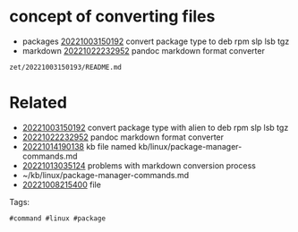 # concept of converting files

- packages [20221003150192](/zet/20221003150192/README.md) convert package type to deb rpm slp lsb tgz
- markdown [20221022232952](/zet/20221022232952/README.md) pandoc markdown format converter

` zet/20221003150193/README.md `

# Related

- [20221003150192](/zet/20221003150192/README.md) convert package type with alien to deb rpm slp lsb tgz
- [20221022232952](/zet/20221022232952/README.md) pandoc markdown format converter
- [20221014190138](/zet/20221014190138/README.md) kb file named kb/linux/package-manager-commands.md
- [20221013035124](/zet/20221013035124/README.md) problems with markdown conversion process
- ~/kb/linux/package-manager-commands.md
- [20221008215400](/zet/20221008215400/README.md) file

Tags:

    #command #linux #package 
